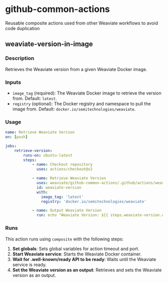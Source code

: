 # github-common-actions
Reusable composite actions used from other Weaviate workflows to avoid code duplication

## weaviate-version-in-image

### Description
Retrieves the Weaviate version from a given Weaviate Docker image.

### Inputs
- `image_tag` (required): The Weaviate Docker image to retrieve the version from. Default: `latest`.
- `registry` (optional): The Docker registry and namespace to pull the image from. Default: `docker.io/semitechnologies/weaviate`.

### Usage
```yaml
name: Retrieve Weaviate Version
on: [push]

jobs:
    retrieve-version:
        runs-on: ubuntu-latest
        steps:
            - name: Checkout repository
              uses: actions/checkout@v2

            - name: Retrieve Weaviate Version
              uses: weaviate/github-common-actions/.github/actions/weaviate-version-in-image@main
              id: weaviate-version
              with:
                image_tag: 'latest'
                registry: 'docker.io/semitechnologies/weaviate'

            - name: Output Weaviate Version
              run: echo "Weaviate Version: ${{ steps.weaviate-version.outputs.weaviate_version }}"
```

### Runs
This action runs using `composite` with the following steps:
1. **Set globals**: Sets global variables for action timeout and port.
2. **Start Weaviate service**: Starts the Weaviate Docker container.
3. **Wait for .well-known/ready API to be ready**: Waits until the Weaviate service is ready.
4. **Set the Weaviate version as an output**: Retrieves and sets the Weaviate version as an output.